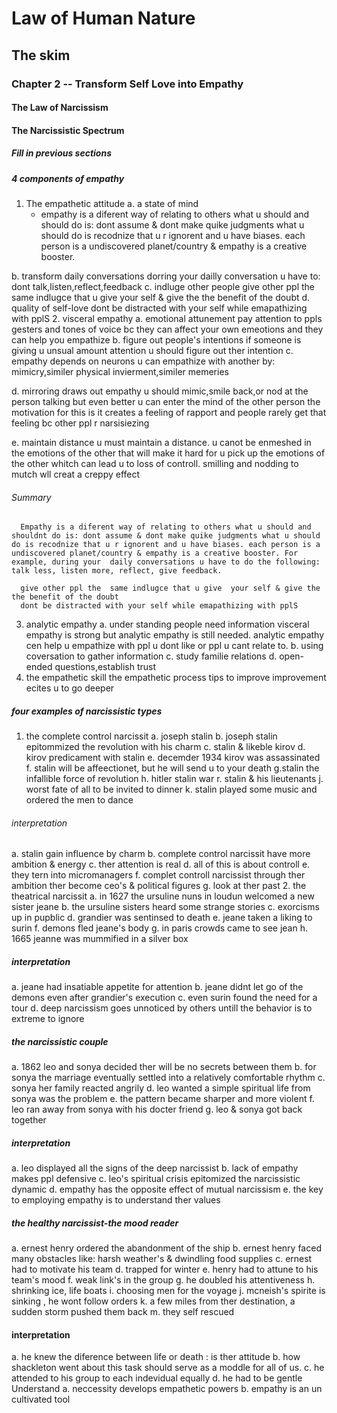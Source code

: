 # Law of Human Nature
## The skim
### Chapter 2 -- Transform Self Love into Empathy
#### The Law of Narcissism

#### The Narcissistic Spectrum
##### Fill in previous sections
##### 4 components of empathy
1. The empathetic attitude
  a. a state of mind
    * empathy is a  diferent way of relating to others  what u should and  should do is: dont assume & dont make quike judgments what u should do is recodnize that u r ignorent and u have biases. each person is a undiscovered planet/country & empathy is a creative booster.
	
  b. transform daily conversations 
   dorring your  dailly conversation u have  to: dont talk,listen,reflect,feedback
  c. indluge other people
    give other ppl the  same indlugce that u give  your self & give the the benefit of the doubt
  d. quality of self-love
     dont be distracted with your self while emapathizing with pplS
2. visceral empathy
  a. emotional attunement
      pay attention to ppls gesters and tones of voice bc they can affect your own emeotions and they can help you empathize
  b. figure out people's intentions
      if someone is giving u unsual amount attention u should figure out ther intention
  c. empathy depends on neurons
      u can  empathize with  another by: mimicry,similer physical invierment,similer memeries
	  
  d. mirroring draws out empathy
    u should mimic,smile back,or nod at the person talking but even better u can enter the mind of the other person the motivation for this is it creates a feeling of  rapport and people rarely get that feeling bc other  ppl r narsisiezing
	
  e. maintain distance
     u must maintain a distance. u canot be enmeshed in the  emotions of the other that will make it hard for u pick up the emotions of the other whitch  can  lead u to loss of  controll. smilling and  nodding to mutch wll creat a creppy effect
	 
  ###### Summary
      Empathy is a diferent way of relating to others what u should and shouldnt do is: dont assume & dont make quike judgments what u should do is recodnize that u r ignorent and u have biases. each person is a undiscovered planet/country & empathy is a creative booster. For example, during your  daily conversations u have to do the following: talk less, listen more, reflect, give feedback. 
	  
	  give other ppl the  same indlugce that u give  your self & give the the benefit of the doubt
	  dont be distracted with your self while emapathizing with pplS
	  
	  
	  
3. analytic empathy
  a. under standing people need information
     visceral empathy is  strong but analytic empathy is  still needed. analytic empathy cen help u  empathize with ppl u dont like or ppl u cant relate to.
  b. using  coversation to gather information
  c. study  familie relations
  d. open-ended questions,establish trust
 4. the empathetic skill
    the empathetic process
	tips to improve
	improvement ecites u to go deeper
##### four examples of narcissistic types
1. the complete control narcissit
  a. joseph stalin
  b. joseph stalin epitommized the revolution with his charm
  c. stalin & likeble kirov
  d. kirov predicament with stalin
  e. decemder 1934  kirov  was assassinated 
  f. stalin will be  affeectionet, but  he will send u to your death
  g.stalin the infallible force of revolution
  h. hitler stalin war
  r. stalin & his lieutenants
  j. worst fate of all to be invited to dinner
  k. stalin played some music and ordered the men to dance
  ###### interpretation
  a. stalin  gain influence by charm
  b. complete control narcissit have more ambition & energy
  c. ther attention is real
  d. all of this is  about controll
  e. they tern into micromanagers
  f.  complet controll narcissist  through ther ambition ther become  ceo's & political figures
  g. look at ther past
2. the theatrical narcissit
  a. in 1627 the ursuline nuns in loudun  welcomed a new sister jeane
  b. the ursuline sisters  heard some  strange  stories
  c. exorcisms up in pupblic
  d.  grandier was sentinsed to death
  e. jeane taken a liking to surin
  f. demons fled jeane's body
  g. in paris crowds came to see jean
  h. 1665 jeanne was mummified in a silver box
  ##### interpretation
  a. jeane had insatiable appetite for attention
  b. jeane didnt let go of the demons even after grandier's execution
  c. even surin found the need for a tour
  d. deep narcissism goes unnoticed by others untill the behavior is to extreme to ignore
  ##### the narcissistic couple
  a. 1862 leo and sonya decided ther will be no secrets between them
  b. for sonya the marriage eventually settled into a relatively comfortable rhythm
  c. sonya her family reacted angrily
  d. leo wanted a  simple spiritual life from sonya was the problem
  e. the pattern became sharper and more violent
  f. leo ran away from sonya with his docter friend
  g. leo & sonya got back together
  ##### interpretation
  a. leo displayed all the signs of  the deep narcissist
  b.  lack of empathy makes ppl defensive
  c. leo's spiritual crisis epitomized the narcissistic dynamic
  d. empathy has the opposite effect of mutual narcissism
  e. the key to employing empathy is to understand ther values
  ##### the healthy narcissist-the mood reader
  a. ernest henry ordered the abandonment of the ship
  b. ernest henry faced many obstacles like: harsh weather's & dwindling food supplies
  c. ernest had to motivate his team 
  d. trapped for winter
  e. henry had to attune to his team's mood
  f. weak link's in the group 
  g. he doubled his attentiveness
  h. shrinking ice, life boats
  i. choosing men for the voyage
  j. mcneish's  spirite is sinking , he wont follow orders
  k.  a few miles from ther destination, a  sudden storm pushed them back
  m. they self rescued
  #### interpretation
  a. he knew the diference between  life or  death : is ther attitude
  b. how shackleton went about this task should serve as a moddle for all of us.
  c.  he attended to his group to each  indevidual equally
  d. he had to be gentle
  Understand
  a. neccessity develops  empathetic powers
  b. empathy is an un cultivated tool
  
